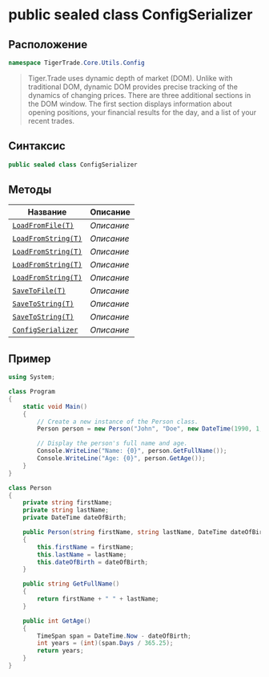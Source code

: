 
# public sealed class ConfigSerializer
## Расположение
```csharp
namespace TigerTrade.Core.Utils.Config
```



> Tiger.Trade uses dynamic depth of market (DOM). Unlike with traditional DOM, dynamic DOM provides precise tracking of the dynamics of changing prices. There are three additional sections in the DOM window. The first section displays information about opening positions, your financial results for the day, and a list of your recent trades.

## Синтаксис
```csharp
public sealed class ConfigSerializer
```


## Методы
| Название | Описание |
| --- | --- |
| [`LoadFromFile(T)`](./ConfigSerializer.cs/Методы/LoadFromFile(T).md) | *Описание* |
| [`LoadFromString(T)`](./ConfigSerializer.cs/Методы/LoadFromString(T).md) | *Описание* |
| [`LoadFromString(T)`](./ConfigSerializer.cs/Методы/LoadFromString(T).md) | *Описание* |
| [`LoadFromString(T)`](./ConfigSerializer.cs/Методы/LoadFromString(T).md) | *Описание* |
| [`LoadFromString(T)`](./ConfigSerializer.cs/Методы/LoadFromString(T).md) | *Описание* |
| [`SaveToFile(T)`](./ConfigSerializer.cs/Методы/SaveToFile(T).md) | *Описание* |
| [`SaveToString(T)`](./ConfigSerializer.cs/Методы/SaveToString(T).md) | *Описание* |
| [`SaveToString(T)`](./ConfigSerializer.cs/Методы/SaveToString(T).md) | *Описание* |
| [`ConfigSerializer`](./ConfigSerializer.cs/Методы/ConfigSerializer.md) | *Описание* |


## Пример
```csharp
using System;

class Program
{
    static void Main()
    {
        // Create a new instance of the Person class.
        Person person = new Person("John", "Doe", new DateTime(1990, 1, 1));

        // Display the person's full name and age.
        Console.WriteLine("Name: {0}", person.GetFullName());
        Console.WriteLine("Age: {0}", person.GetAge());
    }
}

class Person
{
    private string firstName;
    private string lastName;
    private DateTime dateOfBirth;

    public Person(string firstName, string lastName, DateTime dateOfBirth)
    {
        this.firstName = firstName;
        this.lastName = lastName;
        this.dateOfBirth = dateOfBirth;
    }

    public string GetFullName()
    {
        return firstName + " " + lastName;
    }

    public int GetAge()
    {
        TimeSpan span = DateTime.Now - dateOfBirth;
        int years = (int)(span.Days / 365.25);
        return years;
    }
}
```

